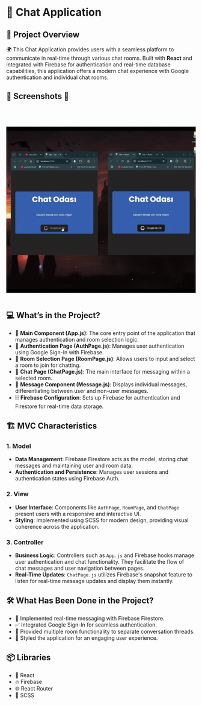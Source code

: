 # 💬 Chat Application

## 📖 Project Overview
🌍 This Chat Application provides users with a seamless platform to communicate in real-time through various chat rooms. Built with **React** and integrated with Firebase for authentication and real-time database capabilities, this application offers a modern chat experience with Google authentication and individual chat rooms.

## 📸 Screenshots 📸

![chat.gif](https://github.com/Fiartaks/49-React-Firebase-Chat-app/blob/main/chat/public/chat.gif)


## 💻 What’s in the Project?
- 🌟 **Main Component (App.js)**: The core entry point of the application that manages authentication and room selection logic.  
- 📑 **Authentication Page (AuthPage.js)**: Manages user authentication using Google Sign-In with Firebase.  
- 📜 **Room Selection Page (RoomPage.js)**: Allows users to input and select a room to join for chatting.  
- 💬 **Chat Page (ChatPage.js)**: The main interface for messaging within a selected room.  
- 📰 **Message Component (Message.js)**: Displays individual messages, differentiating between user and non-user messages.  
- 🗄️ **Firebase Configuration**: Sets up Firebase for authentication and Firestore for real-time data storage.

## 🏗️ MVC Characteristics

### 1. Model
- **Data Management**: Firebase Firestore acts as the model, storing chat messages and maintaining user and room data.
- **Authentication and Persistence**: Manages user sessions and authentication states using Firebase Auth.

### 2. View
- **User Interface**: Components like `AuthPage`, `RoomPage`, and `ChatPage` present users with a responsive and interactive UI.
- **Styling**: Implemented using SCSS for modern design, providing visual coherence across the application.

### 3. Controller
- **Business Logic**: Controllers such as `App.js` and Firebase hooks manage user authentication and chat functionality. They facilitate the flow of chat messages and user navigation between pages.
- **Real-Time Updates**: `ChatPage.js` utilizes Firebase's snapshot feature to listen for real-time message updates and display them instantly.

## 🛠️ What Has Been Done in the Project?
- 🔄 Implemented real-time messaging with Firebase Firestore.  
- ✅ Integrated Google Sign-In for seamless authentication.  
- 🏢 Provided multiple room functionality to separate conversation threads.  
- 🎨 Styled the application for an engaging user experience.

## 📦 Libraries
- 📘 React  
- 🔥 Firebase  
- 🌐 React Router  
- 🎨 SCSS  
